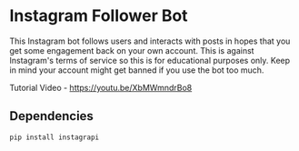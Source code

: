 # Instagram Follower Bot
This Instagram bot follows users and interacts with posts in hopes that you get some engagement back on your own account. This is against Instagram's terms of service so this is for educational purposes only. Keep in mind your account might get banned if you use the bot too much.

Tutorial Video - https://youtu.be/XbMWmndrBo8

## Dependencies
`pip install instagrapi`
